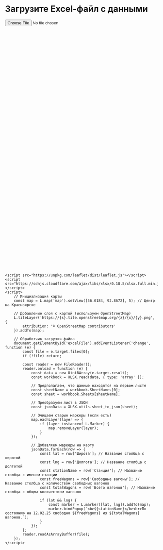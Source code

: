 <!DOCTYPE html>
<html lang="ru">
<head>
    <meta charset="UTF-8">
    <meta name="viewport" content="width=device-width, initial-scale=1.0">
    <title>Интерактивная карта из Excel</title>
    <style>
        #map {
            height: 800px;
        }
    </style>
</head>
<body>
    <h1>Загрузите Excel-файл с данными</h1>
    <input type="file" id="excelFile" accept=".xlsx, .xls" />
    <div id="map"></div>

    <script src="https://unpkg.com/leaflet/dist/leaflet.js"></script>
    <script src="https://cdnjs.cloudflare.com/ajax/libs/xlsx/0.18.5/xlsx.full.min.js"></script>
    <script>
        // Инициализация карты
        const map = L.map('map').setView([56.0184, 92.8672], 5); // Центр на Красноярске

        // Добавление слоя с картой (используем OpenStreetMap)
        L.tileLayer('https://{s}.tile.openstreetmap.org/{z}/{x}/{y}.png', {
            attribution: '© OpenStreetMap contributors'
        }).addTo(map);

        // Обработчик загрузки файла
        document.getElementById('excelFile').addEventListener('change', function (e) {
            const file = e.target.files[0];
            if (!file) return;

            const reader = new FileReader();
            reader.onload = function (e) {
                const data = new Uint8Array(e.target.result);
                const workbook = XLSX.read(data, { type: 'array' });

                // Предполагаем, что данные находятся на первом листе
                const sheetName = workbook.SheetNames[0];
                const sheet = workbook.Sheets[sheetName];

                // Преобразуем лист в JSON
                const jsonData = XLSX.utils.sheet_to_json(sheet);

                // Очищаем старые маркеры (если есть)
                map.eachLayer(layer => {
                    if (layer instanceof L.Marker) {
                        map.removeLayer(layer);
                    }
                });

                // Добавляем маркеры на карту
                jsonData.forEach(row => {
                    const lat = row['Широта']; // Название столбца с широтой
                    const lng = row['Долгота']; // Название столбца с долготой
                    const stationName = row['Станция']; // Название столбца с именем станции
                    const freeWagons = row['Свободные вагоны']; // Название столбца с количеством свободных вагонов
                    const totalWagons = row['Всего вагонов']; // Название столбца с общим количеством вагонов

                    if (lat && lng) {
                        const marker = L.marker([lat, lng]).addTo(map);
                        marker.bindPopup(`<b>${stationName}</b><br>По состоянию на 12.02.25 свободно ${freeWagons} из ${totalWagons} вагонов.`);
                    }
                });
            };
            reader.readAsArrayBuffer(file);
        });
    </script>
</body>
</html>
